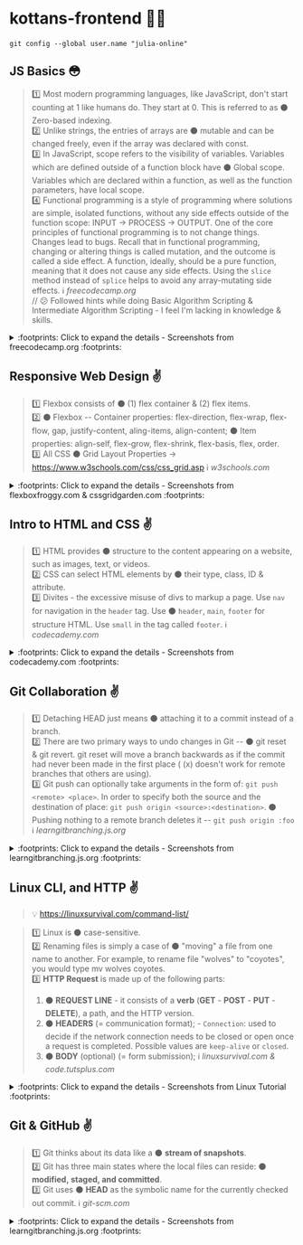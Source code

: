 # kottans-frontend :blue_heart::yellow_heart:

```linux
git config --global user.name "julia-online"
```

## JS Basics :flushed:

> :one: Most modern programming languages, like JavaScript, don't start counting at 1 like humans do. They start at 0. This is referred to as :black_circle: Zero-based indexing.
><br>
> :two: Unlike strings, the entries of arrays are :black_circle: mutable and can be changed freely, even if the array was declared with const.
><br>
> :three: In JavaScript, scope refers to the visibility of variables. Variables which are defined outside of a function block have :black_circle: Global scope. Variables which are declared within a function, as well as the function parameters, have local scope.
><br>
> :four: Functional programming is a style of programming where solutions are simple, isolated functions, without any side effects outside of the function scope: INPUT -> PROCESS -> OUTPUT. One of the core principles of functional programming is to not change things. Changes lead to bugs. Recall that in functional programming, changing or altering things is called mutation, and the outcome is called a side effect. A function, ideally, should be a pure function, meaning that it does not cause any side effects. Using the `slice` method instead of `splice` helps to avoid any array-mutating side effects.
> :information_source: *freecodecamp.org*
><br>
> // :confused: Followed hints while doing Basic Algorithm Scripting & Intermediate Algorithm Scripting - I feel I'm lacking in knowledge & skills.  

<details><summary>	:footprints: Click to expand the details - Screenshots from freecodecamp.org :footprints: </summary>

![fcc_js-basics_done](https://github.com/julia-online/kottans-frontend/blob/main/task_js_basics/fcc-js-basics_done.jpg)

![fcc-es6_done](https://github.com/julia-online/kottans-frontend/blob/main/task_js_basics/fcc-es6_done.jpg)

![fcc-basic-data-strutures_done](https://github.com/julia-online/kottans-frontend/blob/main/task_js_basics/fcc-basic-data-structures_done.jpg)

![fcc-basic-algorithm-scripting_done](https://github.com/julia-online/kottans-frontend/blob/main/task_js_basics/fcc-basic-algorithm-scripting_done.jpg)

![fcc-functional-programming_done](https://github.com/julia-online/kottans-frontend/blob/main/task_js_basics/fcc-functional-programming_done.jpg)

![fcc-intermediate-algorithm-scripting_done](https://github.com/julia-online/kottans-frontend/blob/main/task_js_basics/fcc-intermediate-algorithm-scripting_done.jpg)

</details>

## Responsive Web Design :v:

> :one: Flexbox consists of :black_circle: (1) flex container & (2) flex items.
><br>
> :two: :black_circle: Flexbox -- Container properties: flex-direction, flex-wrap, flex-flow, gap, justify-content, aling-items, align-content; :black_circle: Item properties: align-self, flex-grow, flex-shrink, flex-basis, flex, order.
><br>
> :three: All CSS :black_circle: Grid Layout Properties -> https://www.w3schools.com/css/css_grid.asp
> :information_source: *w3schools.com*

<details><summary>	:footprints: Click to expand the details - Screenshots from flexboxfroggy.com & cssgridgarden.com :footprints: </summary>

![flexbox-froggy_done](https://github.com/julia-online/kottans-frontend/blob/main/task_responsive_web_design/flexbox-froggy_done.jpg)

![grid-garden_done](https://github.com/julia-online/kottans-frontend/blob/main/task_responsive_web_design/grid-garden_done.jpg)

</details>

## Intro to HTML and CSS :v:

> :one: HTML provides :black_circle: structure to the content appearing on a website, such as images, text, or videos.
><br>
> :two: CSS can select HTML elements by :black_circle: their type, class, ID & attribute.
><br>
> :three: Divites - the excessive misuse of divs to markup a page. Use `nav` for navigation in the `header` tag. Use :black_circle: `header`, `main`, `footer` for structure HTML. Use `small` in the tag called `footer`.
> :information_source: *codecademy.com*

<details><summary>	:footprints: Click to expand the details - Screenshots from codecademy.com :footprints: </summary>

![learngit_ramp_move](https://github.com/julia-online/kottans-frontend/blob/main/task_html_css_intro/intro_html-css_done.jpg)

</details>

## Git Collaboration :v:

> :one: Detaching HEAD just means :black_circle: attaching it to a commit instead of a branch.
><br>
> :two: There are two primary ways to undo changes in Git -- :black_circle: git reset & git revert. 
git reset will move a branch backwards as if the commit had never been made in the first place ( (x) doesn't work for remote branches that others are using).
><br>
> :three: Git push can optionally take arguments in the form of: `git push <remote> <place>`. In order to specify both the source and the destination of place: `git push origin <source>:<destination>`. 
:black_circle: Pushing nothing to a remote branch deletes it -- `git push origin :foo`
> :information_source: *learngitbranching.js.org*

<details><summary>	:footprints: Click to expand the details - Screenshots from learngitbranching.js.org :footprints: </summary>
<br>
<details><summary> :mag: Main >> Ramping Up & Moving Work Around </summary>

![learngit_ramp_move](https://github.com/julia-online/kottans-frontend/blob/main/task_git_collaboration/learngit_ramp_move.jpg)

![learngit_ramp_move](https://github.com/julia-online/kottans-frontend/blob/main/task_git_collaboration/learngit_ramp_move_done.jpg)

</details>
<details><summary> :mag: Remote >> To Origin And Beyond </summary>

![learngit_origin](https://github.com/julia-online/kottans-frontend/blob/main/task_git_collaboration/learngit_origin.jpg)

![learngit_origin_done](https://github.com/julia-online/kottans-frontend/blob/main/task_git_collaboration/learngit_origin_done.jpg)

</details>
</details>

## Linux CLI, and HTTP :v:

> :bulb: https://linuxsurvival.com/command-list/

> :one: Linux is :black_circle: case-sensitive.
><br>
> :two: Renaming files is simply a case of :black_circle: "moving" a file from one name to another. For example, to rename file "wolves" to "coyotes", you would type mv wolves coyotes.
><br>
> :three: **HTTP Request** is made up of the following parts:
> 1. :black_circle: **REQUEST LINE** - it consists of a **verb** (**GET** - **POST** - **PUT** - **DELETE**), a path, and the HTTP version.
> 2. :black_circle: **HEADERS** (= communication format); - `Connection`: used to decide if the network connection needs to be closed or open once a request is completed. Possible values are `keep-alive` or `closed`.
> 3. :black_circle: **BODY** (optional) (= form submission);
> :information_source: *linuxsurvival.com & code.tutsplus.com* 

<details><summary>	:footprints: Click to expand the details - Screenshots from Linux Tutorial :footprints: </summary>

![linux_cli_done](https://github.com/julia-online/kottans-frontend/blob/main/task_linux_cli/linux_cli_done.jpg)

</details>

## Git & GitHub :v:

> :one: Git thinks about its data like a :black_circle: **stream of snapshots**.
> <br>
> :two: Git has three main states where the local files can reside: :black_circle: **modified, staged, and committed**.
> <br>
> :three: Git uses :black_circle: **HEAD** as the symbolic name for the currently checked out commit.
> :information_source: *git-scm.com*

<details><summary>	:footprints: Click to expand the details - Screenshots from learngitbranching.js.org :footprints: </summary>
<br>
<details><summary> :mag: Main >> Introduction Sequence </summary>
  
![learnGit_introSeq](https://github.com/julia-online/kottans-frontend/blob/main/task_learn_git/learnGit_introSeq.jpg)

![learngit_introseq_done](https://github.com/julia-online/kottans-frontend/blob/main/task_learn_git/learngit_introseq_done.jpg)
  
</details>
  
<details><summary> :mag: Remote >> Push & Pull </summary>

![learnGit_introSeq](https://github.com/julia-online/kottans-frontend/blob/main/task_learn_git/learnGit_pull_merged1.jpg)

![learnGit_introSeq](https://github.com/julia-online/kottans-frontend/blob/main/task_learn_git/learnGit_pull_merged2.jpg)

![learnGit_introSeq](https://github.com/julia-online/kottans-frontend/blob/main/task_learn_git/learnGit_pull_done.jpg)
  
</details>